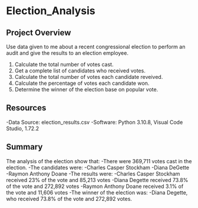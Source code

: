 # Election_Analysis

## Project Overview
Use data given to me about a recent congressional election to perform an audit and give the results to an election employee.

1. Calculate the total number of votes cast.
2. Get a complete list of candidates who received votes.
3. Calculate the total number of votes each candidate reveived.
4. Calculate the percentage of votes each candidate won.
5. Determine the winner of the election base on popular vote.

## Resources
-Data Source: election_results.csv
-Software: Python 3.10.8, Visual Code Studio, 1.72.2

## Summary
The analysis of the election show that:
-There were 369,711 votes cast in the election.
-The candidates were:
  -Charles Casper Stockham
  -Diana DeGette
  -Raymon Anthony Doane
-The results were:
  -Charles Casper Stockham received 23% of the vote and 85,213 votes
  -Diana Degette received 73.8% of the vote and 272,892 votes
  -Raymon Anthony Doane received 3.1% of the vote and 11,606 votes
 -The winner of the election was:
  -Diana Degette, who received 73.8% of the vote and 272,892 votes.
